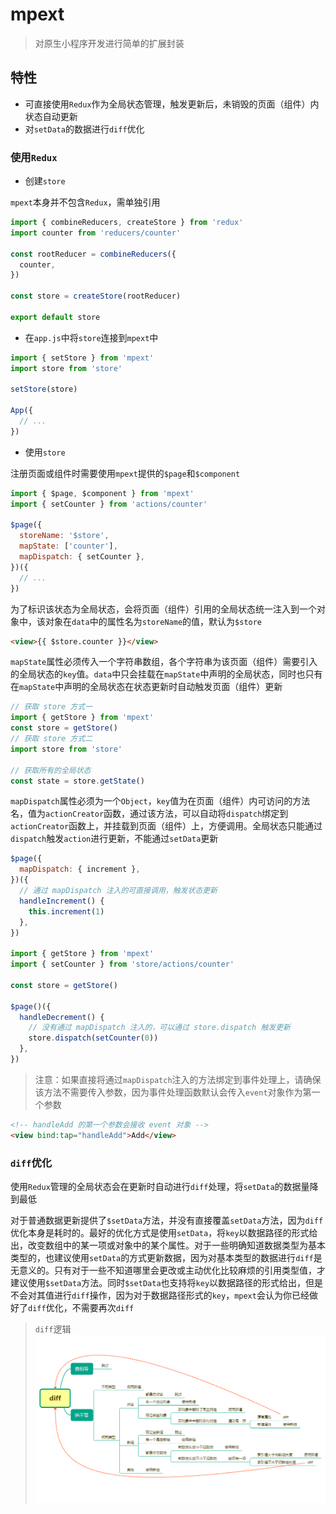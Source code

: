 # mpext

> 对原生小程序开发进行简单的扩展封装

## 特性

- 可直接使用`Redux`作为全局状态管理，触发更新后，未销毁的页面（组件）内状态自动更新
- 对`setData`的数据进行`diff`优化

### 使用`Redux`

- 创建`store`

`mpext`本身并不包含`Redux`，需单独引用

```js
import { combineReducers, createStore } from 'redux'
import counter from 'reducers/counter'

const rootReducer = combineReducers({
  counter,
})

const store = createStore(rootReducer)

export default store
```

- 在`app.js`中将`store`连接到`mpext`中

```js
import { setStore } from 'mpext'
import store from 'store'

setStore(store)

App({
  // ...
})
```

- 使用`store`

注册页面或组件时需要使用`mpext`提供的`$page`和`$component`

```js
import { $page, $component } from 'mpext'
import { setCounter } from 'actions/counter'

$page({
  storeName: '$store',
  mapState: ['counter'],
  mapDispatch: { setCounter },
})({
  // ...
})
```

为了标识该状态为全局状态，会将页面（组件）引用的全局状态统一注入到一个对象中，该对象在`data`中的属性名为`storeName`的值，默认为`$store`

```html
<view>{{ $store.counter }}</view>
```

`mapState`属性必须传入一个字符串数组，各个字符串为该页面（组件）需要引入的全局状态的`key`值。`data`中只会挂载在`mapState`中声明的全局状态，同时也只有在`mapState`中声明的全局状态在状态更新时自动触发页面（组件）更新

```js
// 获取 store 方式一
import { getStore } from 'mpext'
const store = getStore()
// 获取 store 方式二
import store from 'store'

// 获取所有的全局状态
const state = store.getState()
```

`mapDispatch`属性必须为一个`Object`，`key`值为在页面（组件）内可访问的方法名，值为`actionCreator`函数，通过该方法，可以自动将`dispatch`绑定到`actionCreator`函数上，并挂载到页面（组件）上，方便调用。全局状态只能通过`dispatch`触发`action`进行更新，不能通过`setData`更新

```js
$page({
  mapDispatch: { increment },
})({
  // 通过 mapDispatch 注入的可直接调用，触发状态更新
  handleIncrement() {
    this.increment(1)
  },
})

import { getStore } from 'mpext'
import { setCounter } from 'store/actions/counter'

const store = getStore()

$page()({
  handleDecrement() {
    // 没有通过 mapDispatch 注入的，可以通过 store.dispatch 触发更新
    store.dispatch(setCounter(0))
  },
})
```

> 注意：如果直接将通过`mapDispatch`注入的方法绑定到事件处理上，请确保该方法不需要传入参数，因为事件处理函数默认会传入`event`对象作为第一个参数

```html
<!-- handleAdd 的第一个参数会接收 event 对象 -->
<view bind:tap="handleAdd">Add</view>
```

### `diff`优化

使用`Redux`管理的全局状态会在更新时自动进行`diff`处理，将`setData`的数据量降到最低

对于普通数据更新提供了`$setData`方法，并没有直接覆盖`setData`方法，因为`diff`优化本身是耗时的。最好的优化方式是使用`setData`，将`key`以数据路径的形式给出，改变数组中的某一项或对象中的某个属性。对于一些明确知道数据类型为基本类型的，也建议使用`setData`的方式更新数据，因为对基本类型的数据进行`diff`是无意义的。只有对于一些不知道哪里会更改或主动优化比较麻烦的引用类型值，才建议使用`$setData`方法。同时`$setData`也支持将`key`以数据路径的形式给出，但是不会对其值进行`diff`操作，因为对于数据路径形式的`key`，`mpext`会认为你已经做好了`diff`优化，不需要再次`diff`

> `diff`逻辑
> !['diff'](./diff.png)
